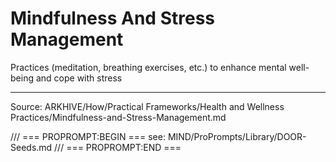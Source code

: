 # Mindfulness And Stress Management

Practices (meditation, breathing exercises, etc.) to enhance mental well-being and cope with stress

---
Source: ARKHIVE/How/Practical Frameworks/Health and Wellness Practices/Mindfulness-and-Stress-Management.md

/// === PROPROMPT:BEGIN ===
see: MIND/ProPrompts/Library/DOOR-Seeds.md
/// === PROPROMPT:END ===
